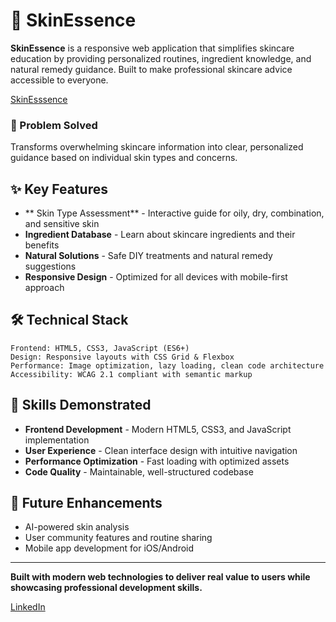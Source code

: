# 🌿 SkinEssence


**SkinEssence** is a responsive web application that simplifies skincare education by providing personalized routines, ingredient knowledge, and natural remedy guidance. Built to make professional skincare advice accessible to everyone.

[SkinEsssence](https://skin-essence.onrender.com/)

### 🎯 Problem Solved
Transforms overwhelming skincare information into clear, personalized guidance based on individual skin types and concerns.

## ✨ Key Features

- ** Skin Type Assessment** - Interactive guide for oily, dry, combination, and sensitive skin
- **Ingredient Database** - Learn about skincare ingredients and their benefits
- **Natural Solutions** - Safe DIY treatments and natural remedy suggestions
- **Responsive Design** - Optimized for all devices with mobile-first approach

## 🛠️ Technical Stack

```
Frontend: HTML5, CSS3, JavaScript (ES6+)
Design: Responsive layouts with CSS Grid & Flexbox
Performance: Image optimization, lazy loading, clean code architecture
Accessibility: WCAG 2.1 compliant with semantic markup
```


## 💼 Skills Demonstrated

- **Frontend Development** - Modern HTML5, CSS3, and JavaScript implementation
- **User Experience** - Clean interface design with intuitive navigation
- **Performance Optimization** - Fast loading with optimized assets
- **Code Quality** - Maintainable, well-structured codebase


## 🚀 Future Enhancements

- AI-powered skin analysis
- User community features and routine sharing
- Mobile app development for iOS/Android


---

**Built with modern web technologies to deliver real value to users while showcasing professional development skills.**

[LinkedIn](https://www.linkedin.com/in/zainab-nooh)